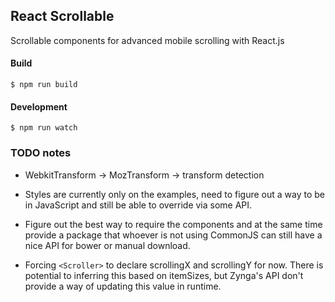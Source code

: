 ## React Scrollable

Scrollable components for advanced mobile scrolling with React.js

#### Build

    $ npm run build

#### Development

    $ npm run watch


### TODO notes

  * WebkitTransform -> MozTransform -> transform detection

  * Styles are currently only on the examples, need to figure out a way to
    be in JavaScript and still be able to override via some API.

  * Figure out the best way to require the components and at the same time
    provide a package that whoever is not using CommonJS can still have a
    nice API for bower or manual download.

  * Forcing `<Scroller>` to declare scrollingX and scrollingY for now. There
    is potential to inferring this based on itemSizes, but Zynga's API don't
    provide a way of updating this value in runtime.
